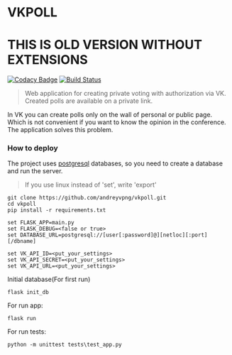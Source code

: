 # VKPOLL

# THIS IS OLD VERSION WITHOUT EXTENSIONS

[![Codacy Badge](https://api.codacy.com/project/badge/Grade/ec5d951423a34c7cbc3756d27ac88961)](https://app.codacy.com/app/varf.andrey/vkpoll?utm_source=github.com&utm_medium=referral&utm_content=andreyvpng/vkpoll&utm_campaign=badger)
[![Build Status](https://travis-ci.org/andreyvpng/vkpoll.svg?branch=master)](https://travis-ci.org/andreyvpng/vkpoll)

> Web application for creating private voting with authorization via VK.
> Created polls are available on a private link.

In VK you can create polls only on the wall of personal or public page. Which is not convenient if you want to know the opinion in the conference. The application solves this problem.

### How to deploy

The project uses [postgresql](https://www.postgresql.org/) databases, so you need to create a database and run the server.


> If you use linux instead of 'set', write 'export'

    git clone https://github.com/andreyvpng/vkpoll.git
    cd vkpoll
    pip install -r requirements.txt

    set FLASK_APP=main.py
    set FLASK_DEBUG=<false or true>
    set DATABASE_URL=postgresql://[user[:password]@][netloc][:port][/dbname]

    set VK_API_ID=<put_your_settings>
    set VK_API_SECRET=<put_your_settings>
    set VK_API_URL=<put_your_settings>

Initial database(For first run)

    flask init_db

For run app:

    flask run

For run tests:

    python -m unittest tests\test_app.py
